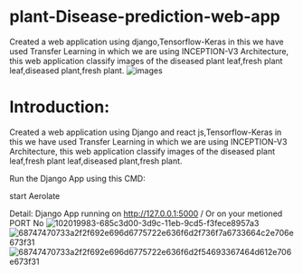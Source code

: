 # plant-Disease-prediction-web-app
Created a web application using django,Tensorflow-Keras in this we have used Transfer Learning in which we are using INCEPTION-V3 Architecture, this web application classify images of the diseased plant leaf,fresh plant leaf,diseased plant,fresh plant.
![images](https://user-images.githubusercontent.com/96478709/158438197-9c09865a-984b-40dc-87b3-09decd0daf4c.jpg)


# Introduction:
Created a web application using Django and react js,Tensorflow-Keras in this we have used Transfer Learning in which we are using INCEPTION-V3 Architecture, this web application classify images of the  diseased plant leaf,fresh plant leaf,diseased plant,fresh plant.

Run the Django App using this CMD:

start Aerolate

Detail: Django App running on http://127.0.0.1:5000 / Or on your metioned PORT No
![102019983-685c3d00-3d9c-11eb-9cd5-f3fece8957a3](https://user-images.githubusercontent.com/96478709/158438376-5ce2449c-3fa3-4b4b-9a38-6b25401753fe.png)
![68747470733a2f2f692e696d6775722e636f6d2f736f7a6733664c2e706e673f31](https://user-images.githubusercontent.com/96478709/158438390-0764f846-fc42-4bf6-81f9-9d1746dafeb7.png)
![68747470733a2f2f692e696d6775722e636f6d2f54693367464d612e706e673f31](https://user-images.githubusercontent.com/96478709/158438406-cae4579d-408c-4377-9d37-b5fc5768bb12.png)

